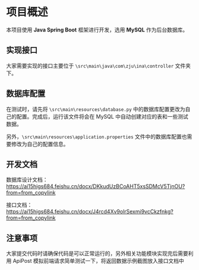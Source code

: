 # 项目概述

本项目使用 **Java Spring Boot** 框架进行开发，选用 **MySQL** 作为后台数据库。

## 实现接口

大家需要实现的接口主要位于 `\src\main\java\com\zju\ina\controller` 文件夹下。

## 数据库配置

在测试时，请先将 `\src\main\resources\database.py` 中的数据库配置更改为自己的配置。完成后，运行该文件将会在 MySQL 中自动创建对应的表和一些测试数据。

另外，`\src\main\resources\application.properties` 文件中的数据库配置也需要修改为自己的配置信息。

## 开发文档

数据库设计文档：https://ai15higs684.feishu.cn/docx/DKkudUzBCoAHT5xsSDMcV5TjnOU?from=from_copylink

接口文档：https://ai15higs684.feishu.cn/docx/J4rcd4Xv9olrSexmi9vcCkzfnkg?from=from_copylink

## 注意事项

大家提交代码时请确保代码是可以正常运行的，另外相关功能模块实现完后需要利用 ApiPost 模拟前端请求简单测试一下，将返回数据示例截图放入接口文档中